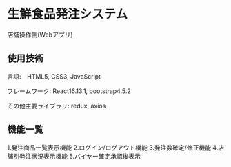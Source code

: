 # 生鮮食品発注システム

店舗操作側(Webアプリ)

## 使用技術

言語:　HTML5, CSS3, JavaScript

フレームワーク: React16.13.1, bootstrap4.5.2

その他主要ライブラリ: redux, axios

## 機能一覧

1.発注商品一覧表示機能
2.ログイン/ログアウト機能
3.発注数確定/修正機能
4.店舗別発注状況表示機能
5.バイヤー確定承認後表示
